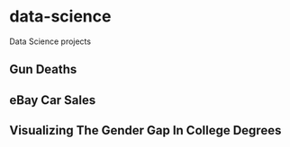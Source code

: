 # data-science
Data Science projects

## Gun Deaths
## eBay Car Sales
## Visualizing The Gender Gap In College Degrees
